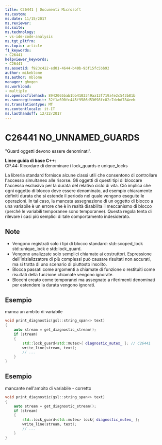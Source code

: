 ```yaml
---
title: C26441 | Documenti Microsoft
ms.custom: 
ms.date: 11/15/2017
ms.reviewer: 
ms.suite: 
ms.technology:
- vs-ide-code-analysis
ms.tgt_pltfrm: 
ms.topic: article
f1_keywords:
- C26441
helpviewer_keywords:
- C26441
ms.assetid: f923c422-ed01-4644-b40b-93f15fc5bb93
author: mikeblome
ms.author: mblome
manager: ghogen
ms.workload:
- multiple
ms.openlocfilehash: 8942065bab1bb4103349aa13f719a4e2c543b81b
ms.sourcegitcommit: 32f1a690fc445f9586d53698fc82c7debd784eeb
ms.translationtype: MT
ms.contentlocale: it-IT
ms.lasthandoff: 12/22/2017
---
```

# <a name="c26441-nounnamedguards"></a>C26441 NO_UNNAMED_GUARDS
"Guard oggetti devono essere denominati".

**Linee guida di base C++**:   
CP.44: Ricordare di denominare i lock_guards e unique_locks

La libreria standard fornisce alcune classi utili che consentono di controllare l'accesso simultaneo alle risorse. Gli oggetti di questi tipi di bloccare l'accesso esclusivo per la durata del relativo ciclo di vita. Ciò implica che ogni oggetto di blocco deve essere denominato, ad esempio chiaramente definiti durata che si estende il periodo nel quale vengono eseguite le operazioni. In tal caso, la mancata assegnazione di un oggetto di blocco a una variabile è un errore che è in realtà disabilita il meccanismo di blocco (perché le variabili temporanee sono temporanee). Questa regola tenta di rilevare i casi più semplici di tale comportamento indesiderato.

## <a name="remarks"></a>Note    
 -  Vengono registrati solo i tipi di blocco standard: std::scoped_lock std::unique_lock e std::lock_quard.
-  Vengono analizzate solo semplici chiamate ai costruttori. Espressione dell'inizializzatore di più complessi può causare risultati non accurati, ma si tratta di uno scenario di piuttosto insolito.
-  Blocca passati come argomenti a chiamate di funzione o restituiti come risultati della funzione chiamate vengono ignorate.
-  Blocchi creato come temporanei ma assegnato a riferimenti denominati per estendere la durata vengono ignorati.
## <a name="example"></a>Esempio 
manca un ambito di variabile

```cpp
void print_diagnostic(gsl::string_span<> text)
{
    auto stream = get_diagnostic_stream();
    if (stream)
    {
        std::lock_guard<std::mutex>{ diagnostic_mutex_ }; // C26441
        write_line(stream, text);
        // ...
    }
}
```

## <a name="example"></a>Esempio 
mancante nell'ambito di variabile - corretto

```cpp
void print_diagnostic(gsl::string_span<> text)
{
    auto stream = get_diagnostic_stream();
    if (stream)
    {
        std::lock_guard<std::mutex> lock{ diagnostic_mutex_ };
        write_line(stream, text);
        // ...
    }
}
```
